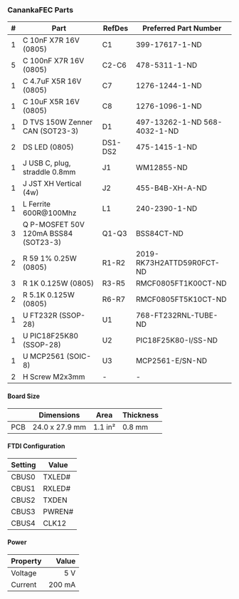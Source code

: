 ### CanankaFEC Parts

|  # | Part                                      | RefDes  | Preferred Part Number         |
|---:|-------------------------------------------|---------|-------------------------------|
|  1 | C 10nF X7R 16V (0805)                     | C1      | 399-17617-1-ND                |
|  5 | C 100nF X7R 16V (0805)                    | C2-C6   | 478-5311-1-ND                 |
|  1 | C 4.7uF X5R 16V (0805)                    | C7      | 1276-1244-1-ND                |
|  1 | C 10uF X5R 16V (0805)                     | C8      | 1276-1096-1-ND                |
|  1 | D TVS 150W Zenner CAN (SOT23-3)           | D1      | 497-13262-1-ND  568-4032-1-ND |
|  2 | DS LED (0805)                             | DS1-DS2 | 475-1415-1-ND                 |
|  1 | J USB C, plug, straddle 0.8mm             | J1      | WM12855-ND                    |
|  1 | J JST XH Vertical (4w)                    | J2      | 455-B4B-XH-A-ND               |
|  1 | L Ferrite 600R@100Mhz                     | L1      | 240-2390-1-ND                 |
|  3 | Q P-MOSFET 50V 120mA BSS84 (SOT23-3)      | Q1-Q3   | BSS84CT-ND                    |
|  2 | R 59 1% 0.25W (0805)                      | R1-R2   | 2019-RK73H2ATTD59R0FCT-ND     |
|  3 | R 1K 0.125W (0805)                        | R3-R5   | RMCF0805FT1K00CT-ND           |
|  2 | R 5.1K 0.125W (0805)                      | R6-R7   | RMCF0805FT5K10CT-ND           |
|  1 | U FT232R (SSOP-28)                        | U1      | 768-FT232RNL-TUBE-ND          |
|  1 | U PIC18F25K80 (SSOP-28)                   | U2      | PIC18F25K80-I/SS-ND           |
|  1 | U MCP2561 (SOIC-8)                        | U3      | MCP2561-E/SN-ND               |
|  2 | H Screw M2x3mm                            | -       | -                             |


#### Board Size

|       |      Dimensions | Area    | Thickness |
|-------|-----------------|---------|-----------|
| PCB   |  24.0 x 27.9 mm | 1.1 in² |    0.8 mm |


#### FTDI Configuration

| Setting | Value  |
|---------|--------|
| CBUS0   | TXLED# |
| CBUS1   | RXLED# |
| CBUS2   | TXDEN  |
| CBUS3   | PWREN# |
| CBUS4   | CLK12  |


#### Power

| Property | Value  |
|----------|-------:|
| Voltage  |    5 V |
| Current  | 200 mA |
